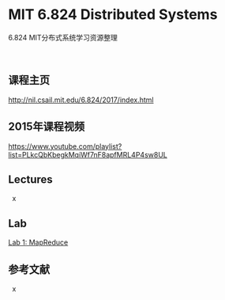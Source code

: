 # MIT 6.824 Distributed Systems

6.824 MIT分布式系统学习资源整理

 
## 课程主页

http://nil.csail.mit.edu/6.824/2017/index.html

## 2015年课程视频

https://www.youtube.com/playlist?list=PLkcQbKbegkMqiWf7nF8apfMRL4P4sw8UL

## Lectures
 
x

## Lab

[Lab 1: MapReduce](https://github.com/mutex73/mit-6.824-learning/issues/1)


## 参考文献
 
x

